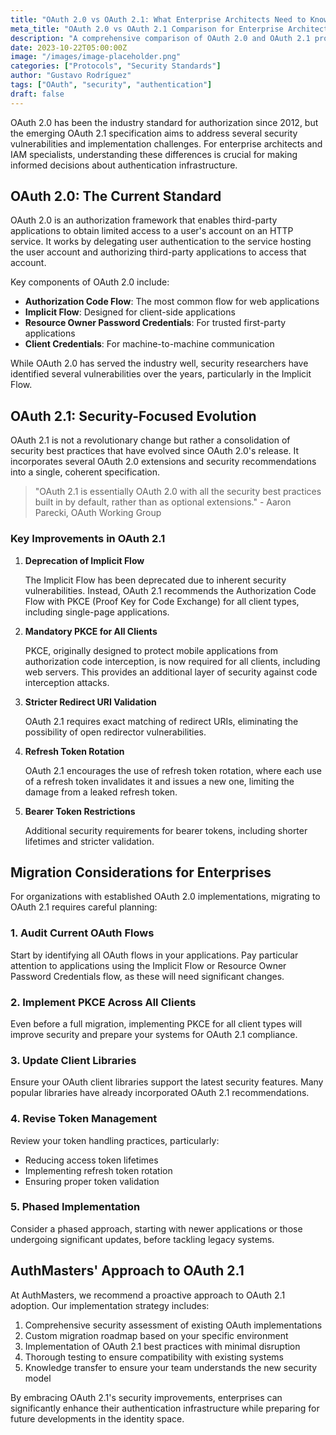 ```yaml
---
title: "OAuth 2.0 vs OAuth 2.1: What Enterprise Architects Need to Know"
meta_title: "OAuth 2.0 vs OAuth 2.1 Comparison for Enterprise Architects"
description: "A comprehensive comparison of OAuth 2.0 and OAuth 2.1 protocols, highlighting key security improvements and migration considerations for enterprise environments."
date: 2023-10-22T05:00:00Z
image: "/images/image-placeholder.png"
categories: ["Protocols", "Security Standards"]
author: "Gustavo Rodríguez"
tags: ["OAuth", "security", "authentication"]
draft: false
---
```


OAuth 2.0 has been the industry standard for authorization since 2012, but the emerging OAuth 2.1 specification aims to address several security vulnerabilities and implementation challenges. For enterprise architects and IAM specialists, understanding these differences is crucial for making informed decisions about authentication infrastructure.

## OAuth 2.0: The Current Standard

OAuth 2.0 is an authorization framework that enables third-party applications to obtain limited access to a user's account on an HTTP service. It works by delegating user authentication to the service hosting the user account and authorizing third-party applications to access that account.

Key components of OAuth 2.0 include:

- **Authorization Code Flow**: The most common flow for web applications
- **Implicit Flow**: Designed for client-side applications
- **Resource Owner Password Credentials**: For trusted first-party applications
- **Client Credentials**: For machine-to-machine communication

While OAuth 2.0 has served the industry well, security researchers have identified several vulnerabilities over the years, particularly in the Implicit Flow.

## OAuth 2.1: Security-Focused Evolution

OAuth 2.1 is not a revolutionary change but rather a consolidation of security best practices that have evolved since OAuth 2.0's release. It incorporates several OAuth 2.0 extensions and security recommendations into a single, coherent specification.

> "OAuth 2.1 is essentially OAuth 2.0 with all the security best practices built in by default, rather than as optional extensions." - Aaron Parecki, OAuth Working Group

### Key Improvements in OAuth 2.1

1. **Deprecation of Implicit Flow**
   
   The Implicit Flow has been deprecated due to inherent security vulnerabilities. Instead, OAuth 2.1 recommends the Authorization Code Flow with PKCE (Proof Key for Code Exchange) for all client types, including single-page applications.

2. **Mandatory PKCE for All Clients**
   
   PKCE, originally designed to protect mobile applications from authorization code interception, is now required for all clients, including web servers. This provides an additional layer of security against code interception attacks.

3. **Stricter Redirect URI Validation**
   
   OAuth 2.1 requires exact matching of redirect URIs, eliminating the possibility of open redirector vulnerabilities.

4. **Refresh Token Rotation**
   
   OAuth 2.1 encourages the use of refresh token rotation, where each use of a refresh token invalidates it and issues a new one, limiting the damage from a leaked refresh token.

5. **Bearer Token Restrictions**
   
   Additional security requirements for bearer tokens, including shorter lifetimes and stricter validation.

## Migration Considerations for Enterprises

For organizations with established OAuth 2.0 implementations, migrating to OAuth 2.1 requires careful planning:

### 1. Audit Current OAuth Flows

Start by identifying all OAuth flows in your applications. Pay particular attention to applications using the Implicit Flow or Resource Owner Password Credentials flow, as these will need significant changes.

### 2. Implement PKCE Across All Clients

Even before a full migration, implementing PKCE for all client types will improve security and prepare your systems for OAuth 2.1 compliance.

### 3. Update Client Libraries

Ensure your OAuth client libraries support the latest security features. Many popular libraries have already incorporated OAuth 2.1 recommendations.

### 4. Revise Token Management

Review your token handling practices, particularly:
- Reducing access token lifetimes
- Implementing refresh token rotation
- Ensuring proper token validation

### 5. Phased Implementation

Consider a phased approach, starting with newer applications or those undergoing significant updates, before tackling legacy systems.

## AuthMasters' Approach to OAuth 2.1

At AuthMasters, we recommend a proactive approach to OAuth 2.1 adoption. Our implementation strategy includes:

1. Comprehensive security assessment of existing OAuth implementations
2. Custom migration roadmap based on your specific environment
3. Implementation of OAuth 2.1 best practices with minimal disruption
4. Thorough testing to ensure compatibility with existing systems
5. Knowledge transfer to ensure your team understands the new security model

By embracing OAuth 2.1's security improvements, enterprises can significantly enhance their authentication infrastructure while preparing for future developments in the identity space.

